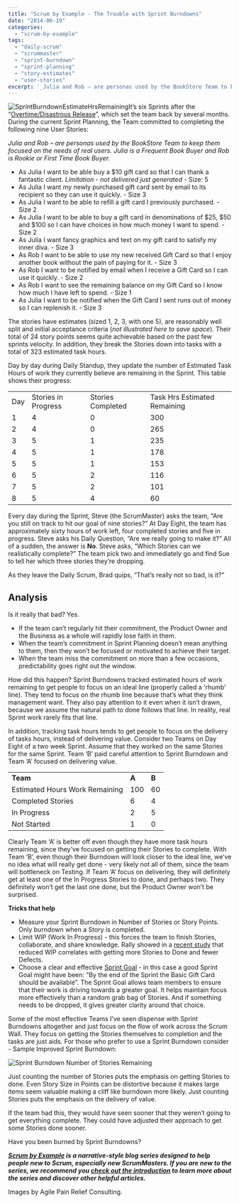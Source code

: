 ```yaml
---
title: "Scrum by Example - The Trouble with Sprint Burndowns"
date: "2014-06-19"
categories: 
  - "scrum-by-example"
tags: 
  - "daily-scrum"
  - "scrummaster"
  - "sprint-burndown"
  - "sprint-planning"
  - "story-estimates"
  - "user-stories"
excerpt: '_Julia and Rob – are personas used by the BookStore Team to keep them focused on the needs'
---
```


![SprintBurndownEstimateHrsRemaining](src/content/blog/scrummaster-tales-the-trouble-with-sprint-burndowns/images/SprintBurndownEstimateHrsRemaining.png)It’s six Sprints after the “[Overtime/Disastrous Release](/blog/scrummaster-tales-overtime-on-a-scrum-team-is-an-unhealthy-sign)”, which set the team back by several months. During the current Sprint Planning, the Team committed to completing the following nine User Stories:

_Julia and Rob – are personas used by the BookStore Team to keep them focused on the needs of real users. Julia is a Frequent Book Buyer and Rob is Rookie or First Time Book Buyer._

- As Julia I want to be able buy a $10 gift card so that I can thank a fantastic client. _Limitation - not delivered just generated -_ Size: 5
- As Julia I want my newly purchased gift card sent by email to its recipient so they can use it quickly. - Size 3
- As Julia I want to be able to refill a gift card I previously purchased. - Size 2
- As Julia I want to be able to buy a gift card in denominations of $25, $50 and $100 so I can have choices in how much money I want to spend. - Size 2
- As Julia I want fancy graphics and text on my gift card to satisfy my inner diva. - Size 3
- As Rob I want to be able to use my new received Gift Card so that I enjoy another book without the pain of paying for it. - Size 3
- As Rob I want to be notified by email when I receive a Gift Card so I can use it quickly. - Size 2
- As Rob I want to see the remaining balance on my Gift Card so I know how much I have left to spend. - Size 1
- As Julia I want to be notified when the Gift Card I sent runs out of money so I can replenish it. - Size 3

The stories have estimates (sized 1, 2, 3, with one 5), are reasonably well split and initial acceptance criteria (_not illustrated here to save space_). Their total of 24 story points seems quite achievable based on the past few sprints velocity. In addition, they break the Stories down into tasks with a total of 323 estimated task hours.

Day by day during Daily Standup, they update the number of Estimated Task Hours of work they currently believe are remaining in the Sprint. This table shows their progress:

<table class="postTable"><tbody><tr><td>Day</td><td>Stories in Progress</td><td>Stories Completed</td><td>Task Hrs Estimated Remaining</td></tr><tr><td>1</td><td>4</td><td>0</td><td>300</td></tr><tr><td>2</td><td>4</td><td>0</td><td>265</td></tr><tr><td>3</td><td>5</td><td>1</td><td>235</td></tr><tr><td>4</td><td>5</td><td>1</td><td>178</td></tr><tr><td>5</td><td>5</td><td>1</td><td>153</td></tr><tr><td>6</td><td>5</td><td>2</td><td>116</td></tr><tr><td>7</td><td>5</td><td>2</td><td>101</td></tr><tr><td>8</td><td>5</td><td>4</td><td>60</td></tr></tbody></table>

Every day during the Sprint, Steve (the ScrumMaster) asks the team, “Are you still on track to hit our goal of nine stories?” At Day Eight, the team has approximately sixty hours of work left, four completed stories and five in progress. Steve asks his Daily Question, “Are we really going to make it?” All of a sudden, the answer is **No**. Steve asks, “Which Stories can we realistically complete?” The team pick two and immediately go and find Sue to tell her which three stories they’re dropping.

As they leave the Daily Scrum, Brad quips, “That’s really not so bad, is it?”

## Analysis

Is it really that bad? Yes.

- If the team can’t regularly hit their commitment, the Product Owner and the Business as a whole will rapidly lose faith in them.
- When the team’s commitment in Sprint Planning doesn’t mean anything to them, then they won’t be focused or motivated to achieve their target.
- When the team miss the commitment on more than a few occasions, predictability goes right out the window.

How did this happen? Sprint Burndowns tracked estimated hours of work remaining to get people to focus on an ideal line (properly called a ‘rhumb’ line). They tend to focus on the rhumb line because that’s what they think management want. They also pay attention to it even when it isn’t drawn, because we assume the natural path to done follows that line. In reality, real Sprint work rarely fits that line.

In addition, tracking task hours tends to get people to focus on the delivery of tasks hours, instead of delivering value. Consider two Teams on Day Eight of a two week Sprint. Assume that they worked on the same Stories for the same Sprint. Team ‘B’ paid careful attention to Sprint Burndown and Team ‘A’ focused on delivering value.

<table><tbody><tr><td><strong>Team</strong></td><td><strong>A</strong></td><td><strong>B</strong></td></tr><tr><td>Estimated Hours Work Remaining</td><td>100</td><td>60</td></tr><tr><td>Completed Stories</td><td>6</td><td>4</td></tr><tr><td>In Progress</td><td>2</td><td>5</td></tr><tr><td>Not Started</td><td>1</td><td>0</td></tr></tbody></table>

Clearly Team ‘A’ is better off even though they have more task hours remaining, since they’ve focused on getting their Stories to complete. With Team ‘B’, even though their Burndown will look closer to the ideal line, we’ve no idea what will really get done - very likely not all of them, since the team will bottleneck on Testing. If Team ‘A’ focus on delivering, they will definitely get at least one of the In Progress Stories to done, and perhaps two. They definitely won’t get the last one done, but the Product Owner won’t be surprised.

**Tricks that help**

- Measure your Sprint Burndown in Number of Stories or Story Points. Only burndown when a Story is completed.
- Limit WIP (Work In Progress) - this forces the team to finish Stories, collaborate, and share knowledge. Rally showed in a [recent study](/blog/stable-teams-really-do-matter) that reduced WIP correlates with getting more Stories to Done and fewer Defects.
- Choose a clear and effective [Sprint Goal](https://www.romanpichler.com/blog/sprint-goal-template/) - in this case a good Sprint Goal might have been: “By the end of the Sprint the Basic Gift Card should be available”. The Sprint Goal allows team members to ensure that their work is driving towards a greater goal. It helps maintain focus more effectively than a random grab bag of Stories. And if something needs to be dropped, it gives greater clarity around that choice.

Some of the most effective Teams I’ve seen dispense with Sprint Burndowns altogether and just focus on the flow of work across the Scrum Wall. They focus on getting the Stories themselves to completion and the tasks are just aids. For those who prefer to use a Sprint Burndown consider - Sample Improved Sprint Burndown:

![Sprint Burndown Number of Stories Remaining](src/content/blog/scrummaster-tales-the-trouble-with-sprint-burndowns/images/SprintBurndownNumberStoriesRemaining.png)

Just counting the number of Stories puts the emphasis on getting Stories to done. Even Story Size in Points can be distortive because it makes large items seem valuable making a cliff like burndown more likely. Just counting Stories puts the emphasis on the delivery of value.

If the team had this, they would have seen sooner that they weren’t going to get everything complete. They could have adjusted their approach to get some Stories done sooner.

Have you been burned by Sprint Burndowns?

_**[Scrum by Example](/blog/category/scrum-by-example) is a narrative-style blog series designed to help people new to Scrum, especially new ScrumMasters. If you are new to the series, we recommend you [check out the introduction](/blog/scrum-by-example) to learn more about the series and discover other helpful articles.**_

Images by Agile Pain Relief Consulting.
